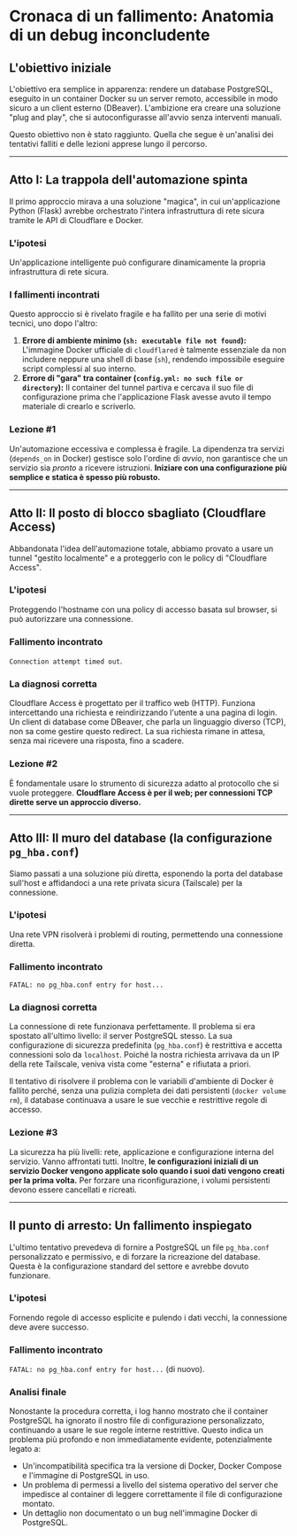 # Cronaca di un fallimento: Anatomia di un debug inconcludente

## L'obiettivo iniziale

L'obiettivo era semplice in apparenza: rendere un database PostgreSQL, eseguito in un container Docker su un server remoto, accessibile in modo sicuro a un client esterno (DBeaver). L'ambizione era creare una soluzione "plug and play", che si autoconfigurasse all'avvio senza interventi manuali.

Questo obiettivo non è stato raggiunto. Quella che segue è un'analisi dei tentativi falliti e delle lezioni apprese lungo il percorso.

---

## Atto I: La trappola dell'automazione spinta

Il primo approccio mirava a una soluzione "magica", in cui un'applicazione Python (Flask) avrebbe orchestrato l'intera infrastruttura di rete sicura tramite le API di Cloudflare e Docker.

### L'ipotesi
Un'applicazione intelligente può configurare dinamicamente la propria infrastruttura di rete sicura.

### I fallimenti incontrati
Questo approccio si è rivelato fragile e ha fallito per una serie di motivi tecnici, uno dopo l'altro:

1.  **Errore di ambiente minimo (`sh: executable file not found`):** L'immagine Docker ufficiale di `cloudflared` è talmente essenziale da non includere neppure una shell di base (`sh`), rendendo impossibile eseguire script complessi al suo interno.
3.  **Errore di "gara" tra container (`config.yml: no such file or directory`):** Il container del tunnel partiva e cercava il suo file di configurazione prima che l'applicazione Flask avesse avuto il tempo materiale di crearlo e scriverlo.

### Lezione #1
Un'automazione eccessiva e complessa è fragile. La dipendenza tra servizi (`depends_on` in Docker) gestisce solo l'ordine di *avvio*, non garantisce che un servizio sia *pronto* a ricevere istruzioni. **Iniziare con una configurazione più semplice e statica è spesso più robusto.**

---

## Atto II: Il posto di blocco sbagliato (Cloudflare Access)

Abbandonata l'idea dell'automazione totale, abbiamo provato a usare un tunnel "gestito localmente" e a proteggerlo con le policy di "Cloudflare Access".

### L'ipotesi
Proteggendo l'hostname con una policy di accesso basata sul browser, si può autorizzare una connessione.

### Fallimento incontrato
`Connection attempt timed out`.

### La diagnosi corretta
Cloudflare Access è progettato per il traffico web (HTTP). Funziona intercettando una richiesta e reindirizzando l'utente a una pagina di login. Un client di database come DBeaver, che parla un linguaggio diverso (TCP), non sa come gestire questo redirect. La sua richiesta rimane in attesa, senza mai ricevere una risposta, fino a scadere.

### Lezione #2
È fondamentale usare lo strumento di sicurezza adatto al protocollo che si vuole proteggere. **Cloudflare Access è per il web; per connessioni TCP dirette serve un approccio diverso.**

---

## Atto III: Il muro del database (la configurazione `pg_hba.conf`)

Siamo passati a una soluzione più diretta, esponendo la porta del database sull'host e affidandoci a una rete privata sicura (Tailscale) per la connessione.

### L'ipotesi
Una rete VPN risolverà i problemi di routing, permettendo una connessione diretta.

### Fallimento incontrato
`FATAL: no pg_hba.conf entry for host...`

### La diagnosi corretta
La connessione di rete funzionava perfettamente. Il problema si era spostato all'ultimo livello: il server PostgreSQL stesso. La sua configurazione di sicurezza predefinita (`pg_hba.conf`) è restrittiva e accetta connessioni solo da `localhost`. Poiché la nostra richiesta arrivava da un IP della rete Tailscale, veniva vista come "esterna" e rifiutata a priori.

Il tentativo di risolvere il problema con le variabili d'ambiente di Docker è fallito perché, senza una pulizia completa dei dati persistenti (`docker volume rm`), il database continuava a usare le sue vecchie e restrittive regole di accesso.

### Lezione #3
La sicurezza ha più livelli: rete, applicazione e configurazione interna del servizio. Vanno affrontati tutti. Inoltre, **le configurazioni iniziali di un servizio Docker vengono applicate solo quando i suoi dati vengono creati per la prima volta.** Per forzare una riconfigurazione, i volumi persistenti devono essere cancellati e ricreati.

---

## Il punto di arresto: Un fallimento inspiegato

L'ultimo tentativo prevedeva di fornire a PostgreSQL un file `pg_hba.conf` personalizzato e permissivo, e di forzare la ricreazione del database. Questa è la configurazione standard del settore e avrebbe dovuto funzionare.

### L'ipotesi
Fornendo regole di accesso esplicite e pulendo i dati vecchi, la connessione deve avere successo.

### Fallimento incontrato
`FATAL: no pg_hba.conf entry for host...` (di nuovo).

### Analisi finale
Nonostante la procedura corretta, i log hanno mostrato che il container PostgreSQL ha ignorato il nostro file di configurazione personalizzato, continuando a usare le sue regole interne restrittive. Questo indica un problema più profondo e non immediatamente evidente, potenzialmente legato a:
*   Un'incompatibilità specifica tra la versione di Docker, Docker Compose e l'immagine di PostgreSQL in uso.
*   Un problema di permessi a livello del sistema operativo del server che impedisce al container di leggere correttamente il file di configurazione montato.
*   Un dettaglio non documentato o un bug nell'immagine Docker di PostgreSQL.

